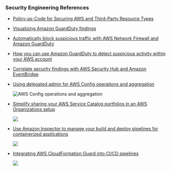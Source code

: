 ### Security Engineering References

- [Policy-as-Code for Securing AWS and Third-Party Resource Types](https://aws.amazon.com/ko/blogs/mt/policy-as-code-for-securing-aws-and-third-party-resource-types/)

- [Visualizing Amazon GuardDuty findings](https://aws.amazon.com/ko/blogs/security/visualizing-amazon-guardduty-findings/)

- [Automatically block suspicious traffic with AWS Network Firewall and Amazon GuardDuty](https://aws.amazon.com/ko/blogs/security/automatically-block-suspicious-traffic-with-aws-network-firewall-and-amazon-guardduty/)

- [How you can use Amazon GuardDuty to detect suspicious activity within your AWS account](https://aws.amazon.com/blogs/security/how-you-can-use-amazon-guardduty-to-detect-suspicious-activity-within-your-aws-account/#:~:text=Start%20an%20investigation%20with%20Amazon%20Detective)

- [Correlate security findings with AWS Security Hub and Amazon EventBridge](https://aws.amazon.com/ko/blogs/security/correlate-security-findings-with-aws-security-hub-and-amazon-eventbridge/)

- [Using delegated admin for AWS Config operations and aggregation](https://aws.amazon.com/ko/blogs/mt/using-delegated-admin-for-aws-config-operations-and-aggregation/)

  ![AWS Config operations and aggregation](https://d2908q01vomqb2.cloudfront.net/972a67c48192728a34979d9a35164c1295401b71/2021/04/21/Fig1-1.png)

- [Simplify sharing your AWS Service Catalog portfolios in an AWS Organizations setup](https://aws.amazon.com/ko/blogs/mt/simplify-sharing-your-aws-service-catalog-portfolios-in-an-aws-organizations-setup/)

  ![](https://marketplace-sa-resources.s3.amazonaws.com/sc-org-sharing-blog-june20/sc-hub-setupv2.jpg)

- [Use Amazon Inspector to manage your build and deploy pipelines for containerized applications](https://aws.amazon.com/ko/blogs/security/use-amazon-inspector-to-manage-your-build-and-deploy-pipelines-for-containerized-applications/)

  ![](https://d2908q01vomqb2.cloudfront.net/22d200f8670dbdb3e253a90eee5098477c95c23d/2022/09/15/img1-2-1024x542.png)

- [Integrating AWS CloudFormation Guard into CI/CD pipelines](https://aws.amazon.com/ko/blogs/devops/integrating-aws-cloudformation-guard/)

  ![](https://d2908q01vomqb2.cloudfront.net/7719a1c782a1ba91c031a682a0a2f8658209adbf/2020/10/14/Architecture-Diagram.jpg)

